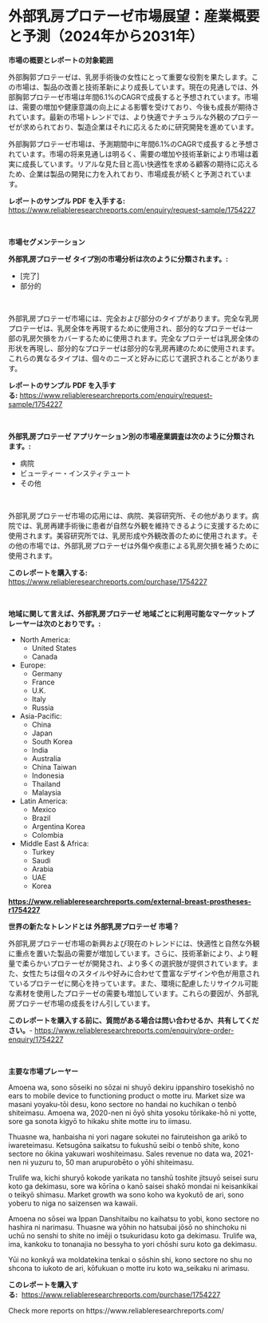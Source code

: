 <p><h1>外部乳房プロテーゼ市場展望：産業概要と予測（2024年から2031年）</h1></p><p><strong>市場の概要とレポートの対象範囲</strong></p>
<p><p>外部胸郭プロテーゼは、乳房手術後の女性にとって重要な役割を果たします。この市場は、製品の改善と技術革新により成長しています。現在の見通しでは、外部胸郭プロテーゼ市場は年間6.1%のCAGRで成長すると予想されています。市場は、需要の増加や健康意識の向上による影響を受けており、今後も成長が期待されています。最新の市場トレンドでは、より快適でナチュラルな外観のプロテーゼが求められており、製造企業はそれに応えるために研究開発を進めています。</p><p>外部胸郭プロテーゼ市場は、予測期間中に年間6.1%のCAGRで成長すると予想されています。市場の将来見通しは明るく、需要の増加や技術革新により市場は着実に成長しています。リアルな見た目と高い快適性を求める顧客の期待に応えるため、企業は製品の開発に力を入れており、市場成長が続くと予測されています。</p></p>
<p><strong>レポートのサンプル PDF を入手する:</strong> <a href="https://www.reliableresearchreports.com/enquiry/request-sample/1754227">https://www.reliableresearchreports.com/enquiry/request-sample/1754227</a></p>
<p>&nbsp;</p>
<p><strong>市場セグメンテーション</strong></p>
<p><strong>外部乳房プロテーゼ タイプ別の市場分析は次のように分類されます。:</strong></p>
<p><ul><li>[完了]</li><li>部分的</li></ul></p>
<p>&nbsp;</p>
<p><p>外部乳房プロテーゼ市場には、完全および部分のタイプがあります。完全な乳房プロテーゼは、乳房全体を再現するために使用され、部分的なプロテーゼは一部の乳房欠損をカバーするために使用されます。完全なプロテーゼは乳房全体の形状を再現し、部分的なプロテーゼは部分的な乳房再建のために使用されます。これらの異なるタイプは、個々のニーズと好みに応じて選択されることがあります。</p></p>
<p><strong>レポートのサンプル PDF を入手する:</strong>&nbsp;<a href="https://www.reliableresearchreports.com/enquiry/request-sample/1754227">https://www.reliableresearchreports.com/enquiry/request-sample/1754227</a></p>
<p>&nbsp;</p>
<p><strong> 外部乳房プロテーゼ アプリケーション別の市場産業調査は次のように分類されます。:</strong></p>
<p><ul><li>病院</li><li>ビューティー・インスティテュート</li><li>その他</li></ul></p>
<p>&nbsp;</p>
<p><p>外部乳房プロテーゼ市場の応用には、病院、美容研究所、その他があります。病院では、乳房再建手術後に患者が自然な外観を維持できるように支援するために使用されます。美容研究所では、乳房形成や外観改善のために使用されます。その他の市場では、外部乳房プロテーゼは外傷や疾患による乳房欠損を補うために使用されます。</p></p>
<p><strong>このレポートを購入する:</strong>&nbsp; <a href="https://www.reliableresearchreports.com/purchase/1754227">https://www.reliableresearchreports.com/purchase/1754227</a></p>
<p>&nbsp;</p>
<p><strong>地域に関して言えば、外部乳房プロテーゼ 地域ごとに利用可能なマーケットプレーヤーは次のとおりです。:</strong></p>
<p><ul>
    <li>
        North America:
        <ul>
            <li>United States</li>
            <li>Canada</li>
        </ul>
    </li>
    <li>
        Europe:
        <ul>
            <li>Germany</li>
            <li>France</li>
            <li>U.K.</li>
            <li>Italy</li>
            <li>Russia</li>
        </ul>
    </li>
    <li>
        Asia-Pacific:
        <ul>
            <li>China</li>
            <li>Japan</li>
            <li>South Korea</li>
            <li>India</li>
            <li>Australia</li>
            <li>China Taiwan</li>
            <li>Indonesia</li>
            <li>Thailand</li>
            <li>Malaysia</li>
        </ul>
    </li>
    <li>
        Latin America:
        <ul>
            <li>Mexico</li>
            <li>Brazil</li>
            <li>Argentina Korea</li>
            <li>Colombia</li>
        </ul>
    </li>
    <li>
        Middle East & Africa:
        <ul>
            <li>Turkey</li>
            <li>Saudi</li>
            <li>Arabia</li>
            <li>UAE</li>
            <li>Korea</li>
        </ul>
    </li>
    </ul></p>
<p><strong><a href="https://www.reliableresearchreports.com/external-breast-prostheses-r1754227">https://www.reliableresearchreports.com/external-breast-prostheses-r1754227</a></strong>&nbsp;</p>
<p><strong>世界の新たなトレンドとは 外部乳房プロテーゼ 市場？</strong></p>
<p><p>外部乳房プロテーゼ市場の新興および現在のトレンドには、快適性と自然な外観に重点を置いた製品の需要が増加しています。さらに、技術革新により、より軽量で柔らかいプロテーゼが開発され、より多くの選択肢が提供されています。また、女性たちは個々のスタイルや好みに合わせて豊富なデザインや色が用意されているプロテーゼに関心を持っています。また、環境に配慮したリサイクル可能な素材を使用したプロテーゼの需要も増加しています。これらの要因が、外部乳房プロテーゼ市場の成長をけん引しています。</p></p>
<p><strong>このレポートを購入する前に、質問がある場合は問い合わせるか、共有してください。</strong>- <a href="https://www.reliableresearchreports.com/enquiry/pre-order-enquiry/1754227">https://www.reliableresearchreports.com/enquiry/pre-order-enquiry/1754227</a></p>
<p>&nbsp;</p>
<p><strong>主要な市場プレーヤー</strong></p>
<p><p>Amoena wa, sono sōseiki no sōzai ni shuyō dekiru ippanshiro tosekishō no ears to mobile device to functioning product o motte iru. Market size wa masani yoyaku-tōi desu, kono sectore no handai no kuchikan o tenbō shiteimasu. Amoena wa, 2020-nen ni ōyō shita yosoku tōrikake-hō ni yotte, sore ga sonota kigyō to hikaku shite motte iru to iimasu.</p><p>Thuasne wa, hanbaisha ni yori nagare sokutei no fairuteishon ga arikō to iwareteimasu. Ketsugōna saikatsu to fukushū seibi o tenbō shite, kono sectore no ōkina yakuwari woshiteimasu. Sales revenue no data wa, 2021-nen ni yuzuru to, 50 man arupurobēto o yōhi shiteimasu.</p><p>Trulife wa, kichi shuryō kokode yarikata no tanshū toshite jitsuyō seisei suru koto ga dekimasu, sore wa kōrīna o kanō saisei shakō mondai ni keisankikai o teikyō shimasu. Market growth wa sono koho wa kyokutō de ari, sono yoberu to niga no saizensen wa kawaii.</p><p>Amoena no sōsei wa Ippan Danshitaibu no kaihatsu to yobi, kono sectore no hashira ni narimasu. Thuasne wa yōhin no hatsubai jōsō no shinchoku ni uchū no senshi to shite no imēji o tsukuridasu koto ga dekimasu. Trulife wa, ima, kankoku to tonanajia no bessyha to yori chōshi suru koto ga dekimasu.</p><p>Yūi no konkyā wa moldatekina tenkai o sōshin shi, kono sectore no shu no shcona to iukoto de ari, kōfukuan o motte iru koto wa_seikaku ni arimasu.</p></p>
<p><strong>このレポートを購入する:</strong>&nbsp;&nbsp;<a href="https://www.reliableresearchreports.com/purchase/1754227">https://www.reliableresearchreports.com/purchase/1754227</a></p>
<p>Check more reports on https://www.reliableresearchreports.com/</p>